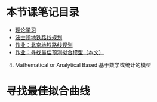 # 本节课笔记目录

- [理论学习](/02_1.md)
- [波士顿地铁路线规划](/02_2.md)
- [作业：北京地铁路线规划](/02_3.md)
- [作业：寻找最佳预测拟合模型（本文）](/02_4.md)

4. Mathematical or Analytical Based 基于数学或统计的模型

# 寻找最佳拟合曲线

